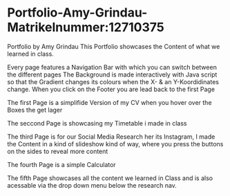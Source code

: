 # Portfolio-Amy-Grindau-Matrikelnummer:12710375
Portfolio by Amy Grindau
This Portfolio showcases the Content of what we learned in class.

Every page features a Navigation Bar with which you can switch between the different pages
The Background is made interactively with Java script so that the Gradient changes its colours when the X- & an Y-Koordidinates change.
When you click on the Footer you are lead back to the first Page

The first Page is a simplifide Version of my CV when you hover over the Boxes the get lager

The seccond Page is showcasing my Timetable i made in class

The third Page is for our Social Media Research her its Instagram, I made the Content in a kind of slideshow kind of way, where you press the buttons on the sides to reveal more content

The fourth Page is a simple Calculator 

The fifth Page showcases all the content we learned in Class and is also acessable via the drop down menu below the research nav.
